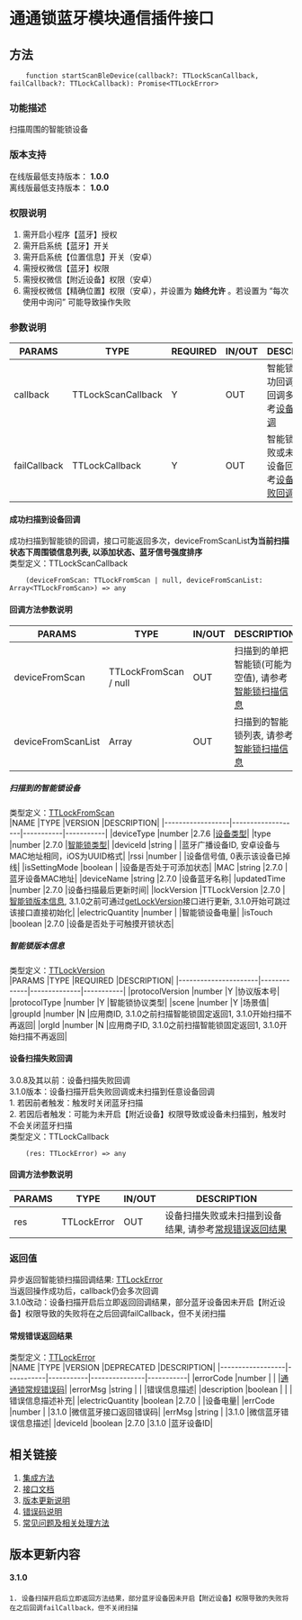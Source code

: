 # 通通锁蓝牙模块通信插件接口  

## 方法  
```
    function startScanBleDevice(callback?: TTLockScanCallback, failCallback?: TTLockCallback): Promise<TTLockError>
```  

### 功能描述   
 扫描周围的智能锁设备  

### 版本支持   
 在线版最低支持版本： **1.0.0**   
 离线版最低支持版本： **1.0.0**  

### 权限说明   
 1. 需开启小程序【蓝牙】授权
 2. 需开启系统【蓝牙】开关  
 3. 需开启系统【位置信息】开关（安卓）
 4. 需授权微信【蓝牙】权限  
 5. 需授权微信【附近设备】权限（安卓）
 6. 需授权微信【精确位置】权限（安卓），并设置为 **始终允许** 。若设置为 “每次使用中询问” 可能导致操作失败  

### 参数说明  
 |PARAMS            |TYPE                   |REQUIRED      |IN/OUT          |DESCRIPTION|
 |------------------|-----------------------|--------------|----------------|-----------|
 |callback          |TTLockScanCallback     |Y             |OUT             |智能锁扫描成功回调，可能回调多次, 请参考[设备扫描回调](#TTLockScanCallback)|
 |failCallback      |TTLockCallback         |Y             |OUT             |智能锁扫描失败或未扫描到设备回调, 请参考[设备扫描失败回调](#TTLockCallback)|  
 

#### <span name="TTLockScanCallback">成功扫描到设备回调</span>  
成功扫描到智能锁的回调，接口可能返回多次，deviceFromScanList**为当前扫描状态下周围锁信息列表, 以添加状态、蓝牙信号强度排序**  
 类型定义：TTLockScanCallback  
```
    (deviceFromScan: TTLockFromScan | null, deviceFromScanList: Array<TTLockFromScan>) => any
```  

#### 回调方法参数说明
 |PARAMS                    |TYPE                       |IN/OUT         |DESCRIPTION|
 |--------------------------|---------------------------|---------------|-----------|
 |deviceFromScan            |TTLockFromScan / null      |OUT            |扫描到的单把智能锁(可能为空值), 请参考[智能锁扫描信息](#TTLockFromScan)|
 |deviceFromScanList        |Array<TTLockFromScan>      |OUT            |扫描到的智能锁列表, 请参考[智能锁扫描信息](#TTLockFromScan)|  

##### <span name="TTLockFromScan">扫描到的智能锁设备</span>  
 类型定义：[TTLockFromScan](../对象类型说明/智能锁.md#TTLockFromScan)  
 |NAME              |TYPE               |VERSION    |DESCRIPTION|
 |------------------|-------------------|-----------|-----------|
 |deviceType        |number             |2.7.6      |[设备类型](../参数声明/设备通用参数.md#TTDEVICE_TYPE)|
 |type              |number             |2.7.0      |[智能锁类型](../参数声明/智能锁参数.md#TTLOCK_TYPE)|
 |deviceId          |string             |           |蓝牙广播设备ID, 安卓设备与MAC地址相同，iOS为UUID格式|
 |rssi              |number             |           |设备信号值, 0表示该设备已掉线|
 |isSettingMode     |boolean            |           |设备是否处于可添加状态|
 |MAC               |string             |2.7.0      |蓝牙设备MAC地址|
 |deviceName        |string             |2.7.0      |设备蓝牙名称|
 |updatedTime       |number             |2.7.0      |设备扫描最后更新时间|
 |lockVersion       |TTLockVersion      |2.7.0      |[智能锁版本信息](#TTLockVersion), 3.1.0之前可通过[getLockVersion](../智能锁接口/getLockVersion.md)接口进行更新, 3.1.0开始可跳过该接口直接初始化|
 |electricQuantity  |number             |           |智能锁设备电量|
 |isTouch           |boolean            |2.7.0      |设备是否处于可触摸开锁状态|  

##### <span name="TTLockVersion">智能锁版本信息</span>  
 类型定义：[TTLockVersion](../对象类型说明/智能锁.md#TTLockVersion)  
 |PARAMS                |TYPE         |REQUIRED      |DESCRIPTION|
 |----------------------|-------------|--------------|-----------|
 |protocolVersion       |number       |Y             |协议版本号|
 |protocolType          |number       |Y             |智能锁协议类型|
 |scene                 |number       |Y             |场景值|
 |groupId               |number       |N             |应用商ID, 3.1.0之前扫描智能锁固定返回1, 3.1.0开始扫描不再返回|
 |orgId                 |number       |N             |应用商子ID, 3.1.0之前扫描智能锁固定返回1, 3.1.0开始扫描不再返回|  

#### <span name="TTLockCallback">设备扫描失败回调</span>  
 3.0.8及其以前：设备扫描失败回调  
 3.1.0版本：设备扫描开启失败回调或未扫描到任意设备回调  
    1. 若因前者触发：触发时关闭蓝牙扫描  
    2. 若因后者触发：可能为未开启【附近设备】权限导致或设备未扫描到，触发时不会关闭蓝牙扫描  
 类型定义：TTLockCallback  
```
    (res: TTLockError) => any
```  

#### 回调方法参数说明
 |PARAMS        |TYPE               |IN/OUT         |DESCRIPTION|
 |--------------|-------------------|---------------|-----------|
 |res           |TTLockError        |OUT            |设备扫描失败或未扫描到设备结果, 请参考[常规错误返回结果](#TTLockError)|  


### 返回值  
 异步返回智能锁扫描回调结果: [TTLockError](#TTLockError)  
 当返回操作成功后，callback仍会多次回调  
 3.1.0改动：设备扫描开启后立即返回回调结果，部分蓝牙设备因未开启【附近设备】权限导致的失败将在之后回调failCallback，但不关闭扫描  

#### <span name="TTLockError">常规错误返回结果</span>  
 类型定义：[TTLockError](../对象类型说明/返回对象.md#TTLockError)   
 |NAME              |TYPE       |VERSION    |DEPRECATED     |DESCRIPTION|
 |------------------|-----------|-----------|---------------|-----------|
 |errorCode         |number     |           |               |[通通锁常规错误码](../参数声明/错误码.md)|
 |errorMsg          |string     |           |               |错误信息描述|
 |description       |boolean    |           |               |错误信息描述补充|
 |electricQuantity  |boolean    |2.7.0      |               |设备电量|
 |errCode           |number     |           |3.1.0          |微信蓝牙接口返回错误码|
 |errMsg            |string     |           |3.1.0          |微信蓝牙错误信息描述|
 |deviceId          |boolean    |2.7.0      |3.1.0          |蓝牙设备ID|  

## 相关链接  
 1. [集成方法](../../../README.md)  
 2. [接口文档](../接口文档.md)  
 3. [版本更新说明](../../版本更新说明.md)  
 4. [错误码说明](../参数声明/错误码.md)  
 5. [常见问题及相关处理方法](../常见问题.md)  

## 版本更新内容  
#### **3.1.0**  
    1. 设备扫描开启后立即返回方法结果，部分蓝牙设备因未开启【附近设备】权限导致的失败将在之后回调failCallback，但不关闭扫描  



